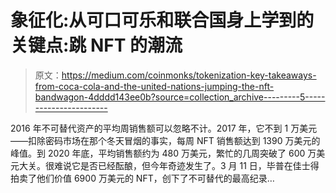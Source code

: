 # 象征化:从可口可乐和联合国身上学到的关键点:跳 NFT 的潮流

> 原文：<https://medium.com/coinmonks/tokenization-key-takeaways-from-coca-cola-and-the-united-nations-jumping-the-nft-bandwagon-4dddd143ee0b?source=collection_archive---------5----------------------->

2016 年不可替代资产的平均周销售额可以忽略不计。2017 年，它不到 1 万美元——扣除密码市场在那个冬天冒烟的事实，每周 NFT 销售额达到 1390 万美元的峰值。到 2020 年底，平均销售额约为 480 万美元，繁忙的几周突破了 600 万美元大关。很难说它是否已经酝酿，但今年奇迹发生了。3 月 11 日，毕普在佳士得拍卖了他们价值 6900 万美元的 NFT，创下了不可替代的最高纪录…